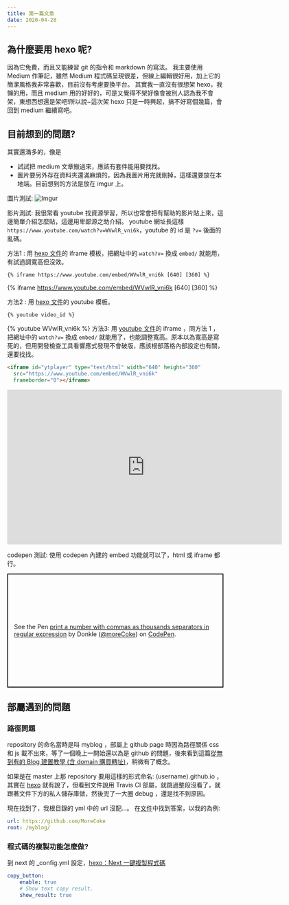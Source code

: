 ```yaml
---
title: 第一篇文章
date: 2020-04-28
---
```


## 為什麼要用 hexo 呢?

因為它免費，而且又能練習 git 的指令和 markdown 的寫法。
我主要使用 Medium 作筆記，雖然 Medium 程式碼呈現很差，但線上編輯很好用，加上它的簡潔風格我非常喜歡，目前沒有考慮要換平台。
其實我一直沒有很想架 hexo，我懶的用，而且 medium 用的好好的，可是又覺得不架好像會被別人認為我不會架，東想西想還是架吧!所以說~這次架 hexo 只是一時興起，搞不好寫個幾篇，會回到 medium 繼續寫吧。
<!-- more -->
## 目前想到的問題?

其實還滿多的，像是

* 試試把 medium 文章搬過來，應該有套件能用要找找。
* 圖片要另外存在資料夾還滿麻煩的，因為我圖片用完就刪掉，這樣還要放在本地端。目前想到的方法是放在 imgur 上。

圖片測試: 
![Imgur](https://i.imgur.com/d8haCa9.png)

影片測試:
我很常看 youtube 找資源學習，所以也常會把有幫助的影片貼上來，這邊簡單介紹怎麼貼，這邊用卑鄙源之助介紹。
youtube 網址長這樣 `https://www.youtube.com/watch?v=WVwlR_vni6k`，youtube 的 id 是 `?v=` 後面的亂碼。

方法1 : 用 [hexo 文件](https://hexo.io/zh-tw/docs/tag-plugins#iframe)的 iframe 模板，把網址中的 `watch?v=` 換成 `embed/` 就能用，有試過調寬高但沒效。
```swig
{% iframe https://www.youtube.com/embed/WVwlR_vni6k [640] [360] %}
```
{% iframe https://www.youtube.com/embed/WVwlR_vni6k [640] [360] %}

方法2 : 用 [hexo 文件](https://hexo.io/zh-tw/docs/tag-plugins#Youtube)的 youtube 模板。
```swig
{% youtube video_id %}
```
{% youtube WVwlR_vni6k %}
方法3: 用 [youtube 文件](https://developers.google.com/youtube/player_parameters#Embedding_a_Player)的 iframe ，同方法 1 ，把網址中的 `watch?v=` 換成 `embed/` 就能用了，也能調整寬高。原本以為寬高是寫死的，但用開發檢查工具看響應式發現不會破版，應該根部落格內部設定也有關，還要找找。
```html
<iframe id="ytplayer" type="text/html" width="640" height="360"
  src="https://www.youtube.com/embed/WVwlR_vni6k"
  frameborder="0"></iframe>
```
<iframe id="ytplayer" type="text/html" width="640" height="360"
  src="https://www.youtube.com/embed/WVwlR_vni6k"
  frameborder="0"></iframe>


codepen 測試:
使用 codepen 內建的 embed 功能就可以了，html 或 iframe 都行。
<p class="codepen" data-height="265" data-theme-id="dark" data-default-tab="js,result" data-user="moreCoke" data-slug-hash="aboPGwB" style="height: 265px; box-sizing: border-box; display: flex; align-items: center; justify-content: center; border: 2px solid; margin: 1em 0; padding: 1em;" data-pen-title="print a number with commas as thousands separators in regular expression">
  <span>See the Pen <a href="https://codepen.io/moreCoke/pen/aboPGwB">
  print a number with commas as thousands separators in regular expression</a> by Donkle (<a href="https://codepen.io/moreCoke">@moreCoke</a>)
  on <a href="https://codepen.io">CodePen</a>.</span>
</p>
<script async src="https://static.codepen.io/assets/embed/ei.js"></script>



## 部屬遇到的問題

### 路徑問題
repository 的命名當時是叫 myblog ，部屬上 github page 時因為路徑關係 css 和 js 載不出來，等了一個晚上一開始還以為是 github 的問題，後來看到這篇[從無到有的 Blog 建置教學 (含 domain 購買轉址)](https://riverye.com/2019/10/23/%E5%BE%9E%E7%84%A1%E5%88%B0%E6%9C%89%E7%9A%84-Blog-%E5%BB%BA%E7%BD%AE%E6%95%99%E5%AD%B8-%E5%90%AB-domain-%E8%B3%BC%E8%B2%B7%E8%BD%89%E5%9D%80/)，稍微有了概念。

如果是在 master 上那 repository 要用這樣的形式命名: (username).github.io ，其實在 [hexo](https://hexo.io/zh-tw/docs/github-pages) 就有說了，但看到文件說用 Travis CI 部屬，就跳過整段沒看了，就跟著文件下方的私人儲存庫做，然後兜了一大圈 debug ，還是找不到原因。

現在找到了，我根目錄的 yml 中的 url 沒配...。 
在[文件](https://hexo.io/zh-tw/docs/configuration#%E7%B6%B2%E5%9D%80)中找到答案，以我的為例:

```yml
url: https://github.com/MoreCoke
root: /myblog/
```
### 程式碼的複製功能怎麼做?
到 next 的 _config.yml 設定，[hexo：Next 一鍵複製程式碼](https://mtwmt.github.io/hexo/hexo_next_copybutton/)
```yml
copy_button:
    enable: true
    # Show text copy result.
    show_result: true
```